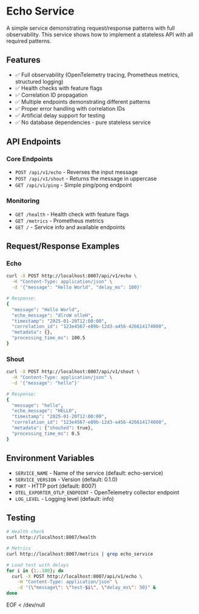 # Echo Service

A simple service demonstrating request/response patterns with full observability. This service shows how to implement a stateless API with all required patterns.

## Features

- ✅ Full observability (OpenTelemetry tracing, Prometheus metrics, structured logging)
- ✅ Health checks with feature flags
- ✅ Correlation ID propagation
- ✅ Multiple endpoints demonstrating different patterns
- ✅ Proper error handling with correlation IDs
- ✅ Artificial delay support for testing
- ✅ No database dependencies - pure stateless service

## API Endpoints

### Core Endpoints

- `POST /api/v1/echo` - Reverses the input message
- `POST /api/v1/shout` - Returns the message in uppercase
- `GET /api/v1/ping` - Simple ping/pong endpoint

### Monitoring

- `GET /health` - Health check with feature flags
- `GET /metrics` - Prometheus metrics
- `GET /` - Service info and available endpoints

## Request/Response Examples

### Echo
```bash
curl -X POST http://localhost:8007/api/v1/echo \
  -H "Content-Type: application/json" \
  -d '{"message": "Hello World", "delay_ms": 100}'

# Response:
{
  "message": "Hello World",
  "echo_message": "dlroW olleH",
  "timestamp": "2025-01-20T12:00:00",
  "correlation_id": "123e4567-e89b-12d3-a456-426614174000",
  "metadata": {},
  "processing_time_ms": 100.5
}
```

### Shout
```bash
curl -X POST http://localhost:8007/api/v1/shout \
  -H "Content-Type: application/json" \
  -d '{"message": "hello"}'

# Response:
{
  "message": "hello",
  "echo_message": "HELLO",
  "timestamp": "2025-01-20T12:00:00",
  "correlation_id": "123e4567-e89b-12d3-a456-426614174000",
  "metadata": {"shouted": true},
  "processing_time_ms": 0.5
}
```

## Environment Variables

- `SERVICE_NAME` - Name of the service (default: echo-service)
- `SERVICE_VERSION` - Version (default: 0.1.0)
- `PORT` - HTTP port (default: 8007)
- `OTEL_EXPORTER_OTLP_ENDPOINT` - OpenTelemetry collector endpoint
- `LOG_LEVEL` - Logging level (default: info)

## Testing

```bash
# Health check
curl http://localhost:8007/health

# Metrics
curl http://localhost:8007/metrics | grep echo_service

# Load test with delays
for i in {1..100}; do
  curl -X POST http://localhost:8007/api/v1/echo \
    -H "Content-Type: application/json" \
    -d "{\"message\": \"test-$i\", \"delay_ms\": 50}" &
done
```
EOF < /dev/null

